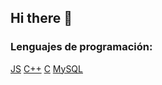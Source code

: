 ## Hi there 👋

### Lenguajes de programación:
[JS](https://img.shieldas.io/badges/-javascript-F7DF1E?style=flat&logo=javascript&logoColor=white)
[C++](https://ing.shields.io/badge/-C++-00599C?style=flat&logo=C++&logoColor=blue)
[C](https://ing.shields.io/badge/-C-00599C?style=flat&logo=C&logoColor=yellow)
[MySQL](https://ing.shields.io/badge/-MySQL-4479A1?style=flat&logo=MySQL&logoColor=brown)

